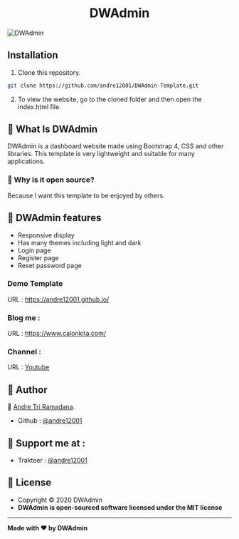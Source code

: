 <h1 align="center">DWAdmin</h1>

![DWAdmin](https://raw.githubusercontent.com/andre12001/DWAdmin-Template/main/example.jpg?raw=true)

## Installation
1. Clone this repository.
```bash
git clone https://github.com/andre12001/DWAdmin-Template.git
```
2. To view the website, go to the cloned folder and then open the index.html file.

## 🤔 What Is DWAdmin
DWAdmin is a dashboard website made using Bootstrap 4, CSS and other libraries. This template is very lightweight and suitable for many applications.

### 🎉 Why is it open source?
Because I want this template to be enjoyed by others.

## 🤨 DWAdmin features

- Responsive display
- Has many themes including light and dark
- Login page
- Register page
- Reset password page

### Demo Template
URL : https://andre12001.github.io/

### Blog me : 
URL : https://www.calonkita.com/

### Channel : 
URL : <a href="https://www.youtube.com/channel/UCDzN3CzrBwdCG-QXEp6u23Q?sub_confirmation=1"> Youtube</a>

## 🧑 Author

👤 <a href="https://www.facebook.com/andre123.co.id/">Andre Tri Ramadana</a>.
- Github : <a href="https://github.com/andre12001"> @andre12001</a>

## 🧑 Support me at : 

- Trakteer : <a href="https://trakteer.id/andre12001"> @andre12001</a>

## 📝 License
- Copyright © 2020 DWAdmin
- **DWAdmin is open-sourced software licensed under the MIT license**

------------
**Made with ❤️ by DWAdmin**
